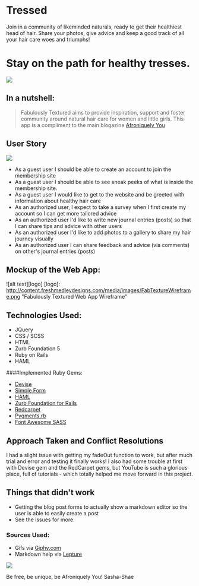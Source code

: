 # Tressed 
Join in a community of likeminded naturals, ready to get their healthiest head of hair. Share your photos, give advice and keep a good track of all your hair care woes and triumphs!

# Stay on the path for healthy tresses.
![](http://i.giphy.com/3o6ZtdDFk90KVFDrbO.gif)


## In a nutshell: 
> Fabulously Textured aims to provide inspiration, support and foster community around natural hair care for women and little girls. This app is a compliment to the main blogazine [Afroniquely You](http://afroniquelyu.com)

## User Story
![](http://i.giphy.com/m6nZqf8bIZEGY.gif)

* As a guest user I should be able to create an account to join the membership site
* As a guest user I should be able to see sneak peeks of what is inside the membership site.
* As a guest user I would like to get to the website and be greeted with information about healthy hair care
* As an authorized user, I expect to take a survey when I first create my account so I can get more tailored advice
* As an authorized user I'd like to write new journal entries (posts) so that I can share tips and advice with other users
* As an authorized user I'd like to add photos to a gallery to share my hair journey visually
* As an authorized user I can share feedback and advice (via comments) on other's journal entries (posts)

## Mockup of the Web App:

![alt text][logo]
[logo]: http://content.freshmedleydesigns.com/media/images/FabTextureWireframe.png "Fabulously Textured Web App Wireframe"

## Technologies Used:
* JQuery
* CSS / SCSS
* HTML
* Zurb Foundation 5
* Ruby on Rails
* HAML

####Implemented Ruby Gems:
  * [Devise](https://github.com/plataformatec/devise)
  * [Simple Form](https://github.com/plataformatec/simple_form)
  * [HAML](http://haml.info)
  * [Zurb Foundation for Rails](https://github.com/zurb/foundation-rails)
  * [Redcarpet](https://github.com/vmg/redcarpet)
  * [Pygments.rb](https://github.com/tmm1/pygments.rb)
  * [Font Awesome SASS](https://github.com/FortAwesome/font-awesome-sass)

## Approach Taken and Conflict Resolutions

I had a slight issue with getting my fadeOut function to work, but after much trial and error and testing it finally works! I also had some trouble at first with Devise gem and the RedCarpet gems, but YouTube is such a glorious place, full of tutorials - which totally helped me move forward in this project.

## Things that didn't work
* Getting the blog post forms to actually show a markdown editor so the user is able to easily create a post
* See the issues for more.


### Sources Used:
* Gifs via [Giphy.com](http://Giphy.com)
* Markdown help via [Lepture](http://lab.lepture.com/editor/markdown)

![]( http://i.giphy.com/wpKsEIRY8t2M0.gif)

Be free, be unique, be Afroniquely You!
Sasha-Shae
